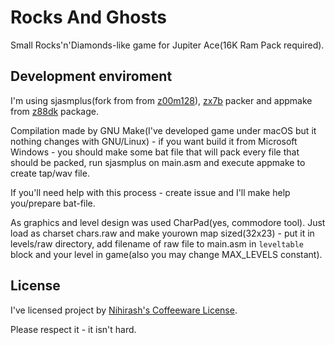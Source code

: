 # Rocks And Ghosts

Small Rocks'n'Diamonds-like game for Jupiter Ace(16K Ram Pack required).

## Development enviroment

I'm using sjasmplus(fork from from [z00m128](https://github.com/z00m128/sjasmplus)), [zx7b](https://github.com/antoniovillena/zx7b) packer and appmake from [z88dk](https://github.com/z88dk/z88dk) package.

Compilation made by GNU Make(I've developed game under macOS but it nothing changes with GNU/Linux) - if you want build it from Microsoft Windows - you should make some bat file that will pack every file that should be packed, run sjasmplus on main.asm and execute appmake to create tap/wav file.

If you'll need help with this process - create issue and I'll make help you/prepare bat-file.

As graphics and level design was used CharPad(yes, commodore tool). Just load as charset chars.raw and make yourown map sized(32x23) - put it in levels/raw directory, add filename of raw file to main.asm in `leveltable` block and your level in game(also you may change MAX_LEVELS constant).

## License

I've licensed project by [Nihirash's Coffeeware License](LICENSE). 

Please respect it - it isn't hard.